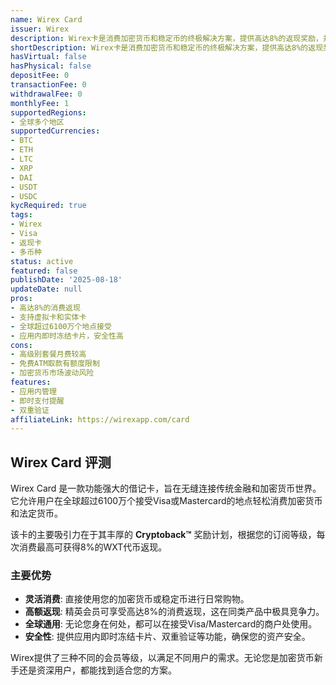 ```yaml
---
name: Wirex Card
issuer: Wirex
description: Wirex卡是消费加密货币和稳定币的终极解决方案，提供高达8%的返现奖励，并让您掌控自己的资金安全。
shortDescription: Wirex卡是消费加密货币和稳定币的终极解决方案，提供高达8%的返现奖励，并让您掌控自己的资金安全。
hasVirtual: false
hasPhysical: false
depositFee: 0
transactionFee: 0
withdrawalFee: 0
monthlyFee: 1
supportedRegions:
- 全球多个地区
supportedCurrencies:
- BTC
- ETH
- LTC
- XRP
- DAI
- USDT
- USDC
kycRequired: true
tags:
- Wirex
- Visa
- 返现卡
- 多币种
status: active
featured: false
publishDate: '2025-08-18'
updateDate: null
pros:
- 高达8%的消费返现
- 支持虚拟卡和实体卡
- 全球超过6100万个地点接受
- 应用内即时冻结卡片，安全性高
cons:
- 高级别套餐月费较高
- 免费ATM取款有额度限制
- 加密货币市场波动风险
features:
- 应用内管理
- 即时支付提醒
- 双重验证
affiliateLink: https://wirexapp.com/card
---
```



## Wirex Card 评测

Wirex Card 是一款功能强大的借记卡，旨在无缝连接传统金融和加密货币世界。它允许用户在全球超过6100万个接受Visa或Mastercard的地点轻松消费加密货币和法定货币。

该卡的主要吸引力在于其丰厚的 **Cryptoback™** 奖励计划，根据您的订阅等级，每次消费最高可获得8%的WXT代币返现。

### 主要优势

*   **灵活消费**: 直接使用您的加密货币或稳定币进行日常购物。
*   **高额返现**: 精英会员可享受高达8%的消费返现，这在同类产品中极具竞争力。
*   **全球通用**: 无论您身在何处，都可以在接受Visa/Mastercard的商户处使用。
*   **安全性**: 提供应用内即时冻结卡片、双重验证等功能，确保您的资产安全。

Wirex提供了三种不同的会员等级，以满足不同用户的需求。无论您是加密货币新手还是资深用户，都能找到适合您的方案。
